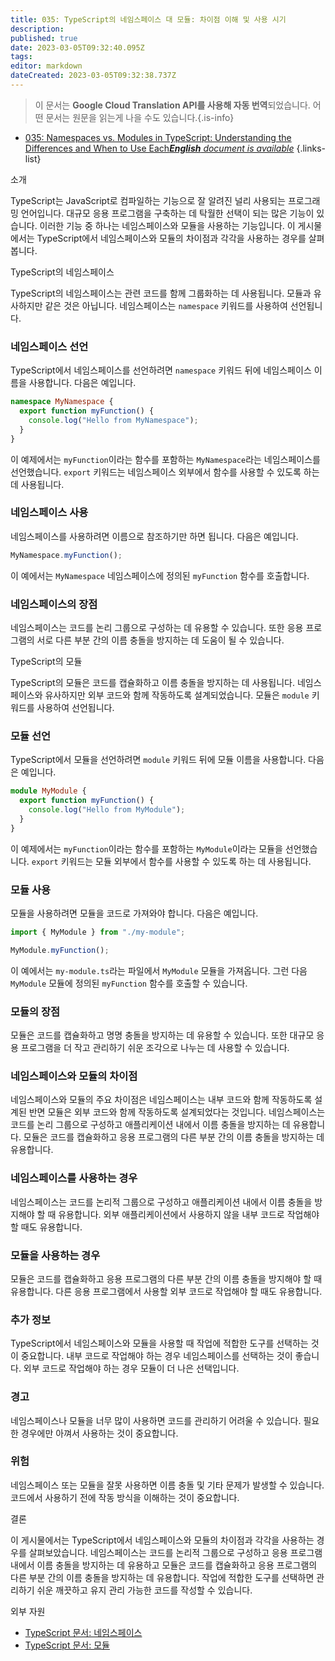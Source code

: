 ```yaml
---
title: 035: TypeScript의 네임스페이스 대 모듈: 차이점 이해 및 사용 시기
description: 
published: true
date: 2023-03-05T09:32:40.095Z
tags: 
editor: markdown
dateCreated: 2023-03-05T09:32:38.737Z
---
```


> 이 문서는 **Google Cloud Translation API를 사용해 자동 번역**되었습니다.
어떤 문서는 원문을 읽는게 나을 수도 있습니다.{.is-info}



- [035: Namespaces vs. Modules in TypeScript: Understanding the Differences and When to Use Each***English** document is available*](/en/Knowledge-base/TypeScript/Learning/035-namespaces-vs-modules-in-typescript-understanding-the-differences-and-when-to-use-each)
{.links-list}



소개

TypeScript는 JavaScript로 컴파일하는 기능으로 잘 알려진 널리 사용되는 프로그래밍 언어입니다. 대규모 응용 프로그램을 구축하는 데 탁월한 선택이 되는 많은 기능이 있습니다. 이러한 기능 중 하나는 네임스페이스와 모듈을 사용하는 기능입니다. 이 게시물에서는 TypeScript에서 네임스페이스와 모듈의 차이점과 각각을 사용하는 경우를 살펴봅니다.

TypeScript의 네임스페이스

TypeScript의 네임스페이스는 관련 코드를 함께 그룹화하는 데 사용됩니다. 모듈과 유사하지만 같은 것은 아닙니다. 네임스페이스는 `namespace` 키워드를 사용하여 선언됩니다.

### 네임스페이스 선언

TypeScript에서 네임스페이스를 선언하려면 `namespace` 키워드 뒤에 네임스페이스 이름을 사용합니다. 다음은 예입니다.

```typescript
namespace MyNamespace {
  export function myFunction() {
    console.log("Hello from MyNamespace");
  }
}
```

이 예제에서는 `myFunction`이라는 함수를 포함하는 `MyNamespace`라는 네임스페이스를 선언했습니다. `export` 키워드는 네임스페이스 외부에서 함수를 사용할 수 있도록 하는 데 사용됩니다.

### 네임스페이스 사용

네임스페이스를 사용하려면 이름으로 참조하기만 하면 됩니다. 다음은 예입니다.

```typescript
MyNamespace.myFunction();
```

이 예에서는 `MyNamespace` 네임스페이스에 정의된 `myFunction` 함수를 호출합니다.

### 네임스페이스의 장점

네임스페이스는 코드를 논리 그룹으로 구성하는 데 유용할 수 있습니다. 또한 응용 프로그램의 서로 다른 부분 간의 이름 충돌을 방지하는 데 도움이 될 수 있습니다.

TypeScript의 모듈

TypeScript의 모듈은 코드를 캡슐화하고 이름 충돌을 방지하는 데 사용됩니다. 네임스페이스와 유사하지만 외부 코드와 함께 작동하도록 설계되었습니다. 모듈은 `module` 키워드를 사용하여 선언됩니다.

### 모듈 선언

TypeScript에서 모듈을 선언하려면 `module` 키워드 뒤에 모듈 이름을 사용합니다. 다음은 예입니다.

```typescript
module MyModule {
  export function myFunction() {
    console.log("Hello from MyModule");
  }
}
```

이 예제에서는 `myFunction`이라는 함수를 포함하는 `MyModule`이라는 모듈을 선언했습니다. `export` 키워드는 모듈 외부에서 함수를 사용할 수 있도록 하는 데 사용됩니다.

### 모듈 사용

모듈을 사용하려면 모듈을 코드로 가져와야 합니다. 다음은 예입니다.

```typescript
import { MyModule } from "./my-module";

MyModule.myFunction();
```

이 예에서는 `my-module.ts`라는 파일에서 `MyModule` 모듈을 가져옵니다. 그런 다음 `MyModule` 모듈에 정의된 `myFunction` 함수를 호출할 수 있습니다.

### 모듈의 장점

모듈은 코드를 캡슐화하고 명명 충돌을 방지하는 데 유용할 수 있습니다. 또한 대규모 응용 프로그램을 더 작고 관리하기 쉬운 조각으로 나누는 데 사용할 수 있습니다.

### 네임스페이스와 모듈의 차이점

네임스페이스와 모듈의 주요 차이점은 네임스페이스는 내부 코드와 함께 작동하도록 설계된 반면 모듈은 외부 코드와 함께 작동하도록 설계되었다는 것입니다. 네임스페이스는 코드를 논리 그룹으로 구성하고 애플리케이션 내에서 이름 충돌을 방지하는 데 유용합니다. 모듈은 코드를 캡슐화하고 응용 프로그램의 다른 부분 간의 이름 충돌을 방지하는 데 유용합니다.

### 네임스페이스를 사용하는 경우

네임스페이스는 코드를 논리적 그룹으로 구성하고 애플리케이션 내에서 이름 충돌을 방지해야 할 때 유용합니다. 외부 애플리케이션에서 사용하지 않을 내부 코드로 작업해야 할 때도 유용합니다.

### 모듈을 사용하는 경우

모듈은 코드를 캡슐화하고 응용 프로그램의 다른 부분 간의 이름 충돌을 방지해야 할 때 유용합니다. 다른 응용 프로그램에서 사용할 외부 코드로 작업해야 할 때도 유용합니다.

### 추가 정보

TypeScript에서 네임스페이스와 모듈을 사용할 때 작업에 적합한 도구를 선택하는 것이 중요합니다. 내부 코드로 작업해야 하는 경우 네임스페이스를 선택하는 것이 좋습니다. 외부 코드로 작업해야 하는 경우 모듈이 더 나은 선택입니다.

### 경고

네임스페이스나 모듈을 너무 많이 사용하면 코드를 관리하기 어려울 수 있습니다. 필요한 경우에만 아껴서 사용하는 것이 중요합니다.

### 위험

네임스페이스 또는 모듈을 잘못 사용하면 이름 충돌 및 기타 문제가 발생할 수 있습니다. 코드에서 사용하기 전에 작동 방식을 이해하는 것이 중요합니다.

결론

이 게시물에서는 TypeScript에서 네임스페이스와 모듈의 차이점과 각각을 사용하는 경우를 살펴보았습니다. 네임스페이스는 코드를 논리적 그룹으로 구성하고 응용 프로그램 내에서 이름 충돌을 방지하는 데 유용하고 모듈은 코드를 캡슐화하고 응용 프로그램의 다른 부분 간의 이름 충돌을 방지하는 데 유용합니다. 작업에 적합한 도구를 선택하면 관리하기 쉬운 깨끗하고 유지 관리 가능한 코드를 작성할 수 있습니다.

외부 자원

- [TypeScript 문서: 네임스페이스](https://www.typescriptlang.org/docs/handbook/namespaces.html)
- [TypeScript 문서: 모듈](https://www.typescriptlang.org/docs/handbook/modules.html)